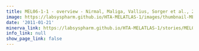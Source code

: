```yaml
---
title: MEL06-1-1 - overview - Nirmal, Maliga, Vallius, Sorger et al., 2021
image: https://labsyspharm.github.io/HTA-MELATLAS-1/images/thumbnail-MEL06-1-1-overview.jpg
date: '2011-01-21'
minerva_link: https://labsyspharm.github.io/HTA-MELATLAS-1/stories/MEL06-1-1-overview.html
info_link: null
show_page_link: false
---
```

